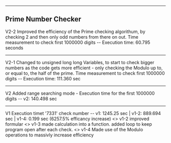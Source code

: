 ----
Prime Number Checker
------
V2-2 Improved the efficiency of the Prime checking algorithum, by checking 2 and then only odd numbers from there on out. Time measurement to check first 1000000 digits -- Execution time: 60.795 seconds
______
V2-1 Changed to unsigned long long Variables, to start to check bigger numbers as the code gets more efficient - only checking the Modulo up to, or equal to, the half of the prime. Time measurement to check first 1000000 digits -- Execution time: 111.360 sec
__________
V2 Added range searching mode - Execution time for the first 1000000 digits -- v2: 140.498 sec 
_____
V1 Execution timet '7331' check number -- v1: 1245.25 sec | v1-2: 889.694 sec | v1-4: 0.199 sec (6257.5% efficancy increase) <>
v1-2 improved formular <>
v1-3 made calculation into a function. added loop to keep program open after each check. <>
v1-4 Made use of the Modulo operations to massivly increase efficiency 

